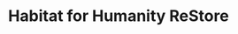 ---
title: "Habitat for Humanity ReStore"
url: /farmington/habitat-for-humanity-restore/
shop: Gebrauchtwaren
---